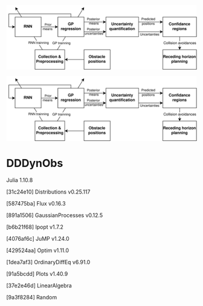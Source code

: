 ![Scheme](scheme.png)

![alt text](https://github.com/EasternBoy/DDDynObs/blob/main/Scheme.png)

# DDDynObs
  Julia 1.10.8
  
  [31c24e10] Distributions v0.25.117

  [587475ba] Flux v0.16.3

  [891a1506] GaussianProcesses v0.12.5

  [b6b21f68] Ipopt v1.7.2

  [4076af6c] JuMP v1.24.0

  [429524aa] Optim v1.11.0

  [1dea7af3] OrdinaryDiffEq v6.91.0

  [91a5bcdd] Plots v1.40.9

  [37e2e46d] LinearAlgebra
  
  [9a3f8284] Random
